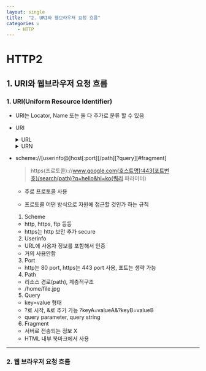 ```yaml
---
layout: single
title:  "2. URI와 웹브라우저 요청 흐름"
categories : 
    - HTTP
---
```


# HTTP2

## 1. URI와 웹브라우저 요청 흐름

### 1. URI(Uniform Resource Identifier)

- URI는 Locator, Name 또는 둘 다 추가로 분류 할 수 있음
  
- URI <details><summary>URL</summary>리소스가 있는 위치를 지정</details><details><summary>URN</summary>리소스에 이름을 부여</details>
    
- scheme://[userinfo@]host[:port][/path][?query][#fragment]
    > https(프로토콜)://www.google.com(호스트명):443(포트번호)/search(path)?q=hello&hl=ko(쿼리 파라미터)

    - 주로 프로토콜 사용
  
    - 프로토콜 어떤 방식으로 자원에 접근할 것인가 하는 규칙
    
    1. Scheme
    - http, https, ftp 등등
    - https는 http 보안 추가 secure

    2. Userinfo
    - URL에 사용자 정보를 포함해서 인증
    - 거의 사용안함

    3. Port
    - http는 80 port, https는 443 port 사용, 포트는 생략 가능

    4. Path
    - 리소스 경로(path), 계층적구조
    - /home/file.jpg
    
    5. Query
    - key=value 형태
    - ?로 시작, &로 추가 가능 ?keyA=valueA&?keyB=valueB
    - query parameter, query string

    6. Fragment
    - 서버로 전송되는 정보 X
    - HTML 내부 북마크에서 사용

---
### 2. 웹 브라우저 요청 흐름
